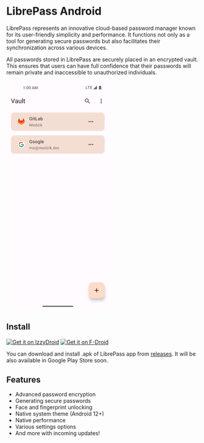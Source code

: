 # LibrePass Android

LibrePass represents an innovative cloud-based password manager known for its user-friendly 
simplicity and performance.
It functions not only as a tool for generating secure passwords 
but also facilitates their synchronization across various devices.

All passwords stored in LibrePass are securely placed in an encrypted vault.
This ensures that users can have full confidence
that their passwords will remain private and inaccessible to unauthorized individuals.

<img src="/fastlane/metadata/android/en-US/images/phoneScreenshots/01.png" height="600"  alt="Application Screenshot"/>

## Install

[<img src="https://gitlab.com/IzzyOnDroid/repo/-/raw/master/assets/IzzyOnDroid.png" alt="Get it on IzzyDroid" height="70" align="center">](https://android.izzysoft.de/repo/apk/dev.medzik.librepass.android)
[<img src="https://fdroid.gitlab.io/artwork/badge/get-it-on.png" alt="Get it on F-Droid" height="70" align="center">](https://f-droid.org/en/packages/dev.medzik.librepass.android)

You can download and install .apk of LibrePass app from [releases](https://github.com/LibrePass/android/releases).
It will be also available in Google Play Store soon.

## Features

- Advanced password encryption
- Generating secure passwords
- Face and fingerprint unlocking
- Native system theme (Android 12+)
- Native performance
- Various settings options
- And more with incoming updates!
